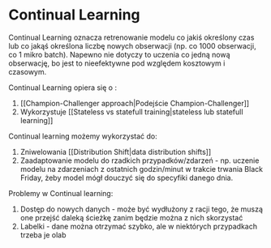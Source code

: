 # Continual Learning
Continual Learning oznacza retrenowanie modelu co jakiś określony czas lub co jakąś określona liczbę nowych obserwacji (np. co 1000 obserwacji, co 1 mikro batch). Napewno nie dotyczy to uczenia co jedną nową  obserwację, bo jest to nieefektywne pod względem kosztowym i czasowym.

Continual Learning opiera się o :
1. [[Champion-Challenger approach|Podejście Champion-Challenger]]
2. Wykorzystuje [[Stateless vs statefull training|stateless lub statefull learning]]

Continual learning możemy wykorzystać do:
1. Zniwelowania [[Distribution Shift|data distribution shifts]]
2. Zaadaptowanie modelu do rzadkich przypadków/zdarzeń - np. uczenie modelu na zdarzeniach z ostatnich godzin/minut w trakcie trwania Black Friday, żeby model mógł douczyć się do specyfiki danego dnia.

Problemy w Continual learning:
1. Dostęp do nowych danych - może być wydłużony z racji tego, że muszą one przejść daleką ścieżkę zanim będzie można z nich skorzystać
2. Labelki - dane można otrzymać szybko, ale w niektórych przypadkach trzeba je olab